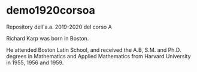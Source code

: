 # demo1920corsoa
Repository dell'a.a. 2019-2020 del corso A

Richard Karp was born in Boston.

He attended Boston Latin School, and received the A.B, 
S.M. and Ph.D. degrees in Mathematics and Applied 
Mathematics from Harvard University in 1955, 1956 and 1959.